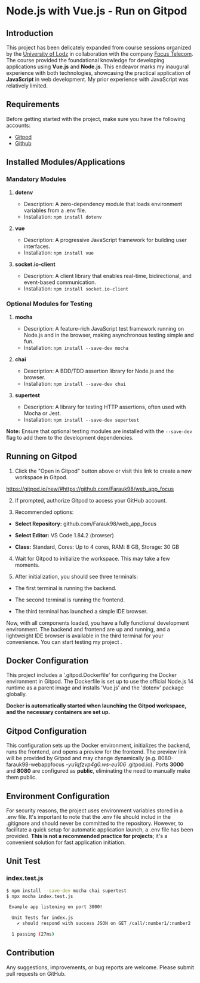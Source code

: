 # Node.js with Vue.js - Run on Gitpod

## Introduction

This project has been delicately expanded from course sessions organized by the [University of Lodz](https://www.uni.lodz.pl) in collaboration with the company [Focus Telecom](https://focustelecom.pl/). The course provided the foundational knowledge for developing applications using **Vue.js** and **Node.js**. This endeavor marks my inaugural experience with both technologies, showcasing the practical application of **JavaScript** in web development. My prior experience with JavaScript was relatively limited.

## Requirements

Before getting started with the project, make sure you have the following accounts:

- [Gitpod](https://gitpod.io/) 
- [Github](https://github.com/)

## Installed Modules/Applications

### Mandatory Modules

1. **dotenv**
   - Description: A zero-dependency module that loads environment variables from a .env file.
   - Installation: `npm install dotenv`

2. **vue**
   - Description: A progressive JavaScript framework for building user interfaces.
   - Installation: `npm install vue`

3. **socket.io-client**
   - Description: A client library that enables real-time, bidirectional, and event-based communication.
   - Installation: `npm install socket.io-client`

### Optional Modules for Testing

1. **mocha**
   - Description: A feature-rich JavaScript test framework running on Node.js and in the browser, making asynchronous testing simple and fun.
   - Installation: `npm install --save-dev mocha`

2. **chai**
   - Description: A BDD/TDD assertion library for Node.js and the browser.
   - Installation: `npm install --save-dev chai`

3. **supertest**
   - Description: A library for testing HTTP assertions, often used with Mocha or Jest.
   - Installation: `npm install --save-dev supertest`

**Note:** Ensure that optional testing modules are installed with the `--save-dev` flag to add them to the development dependencies.

## Running on Gitpod

1. Click the "Open in Gitpod" button above or visit this link to create a new workspace in Gitpod.

https://gitpod.io/new/#https://github.com/Farauk98/web_app_focus

2. If prompted, authorize Gitpod to access your GitHub account.

3. Recommended options:

* **Select Repository:** github.com/Farauk98/web_app_focus

* **Select Editor:** VS Code 1.84.2 (browser)

* **Class:** Standard, Cores: Up to 4 cores, RAM: 8 GB, Storage: 30 GB

4. Wait for Gitpod to initialize the workspace. This may take a few moments.

5. After initialization, you should see three terminals:

* The first terminal is running the backend.

* The second terminal is running the frontend.

* The third terminal has launched a simple IDE browser.

Now, with all components loaded, you have a fully functional development environment. The backend and frontend are up and running, and a lightweight IDE browser is available in the third terminal for your convenience. You can start testing my project .

## Docker Configuration

This project includes a '.gitpod.Dockerfile' for configuring the Docker environment in Gitpod. The Dockerfile is set up to use the official Node.js 14 runtime as a parent image and installs 'Vue.js' and the 'dotenv' package globally.

**Docker is automatically started when launching the Gitpod workspace, and the necessary containers are set up.**

## Gitpod Configuration

This configuration sets up the Docker environment, initializes the backend, runs the frontend, and opens a preview for the frontend. The preview link will be provided by Gitpod and may change dynamically (e.g. 8080-farauk98-webappfocus *-yu1qfzvp4g0.ws-eu106* .gitpod.io).
Ports **3000** and **8080** are configured as **public**, eliminating the need to manually make them public.

## Environment Configuration

For security reasons, the project uses environment variables stored in a .env file. It's important to note that the .env file should includ in the .gitignore and should never be committed to the repository. However, to facilitate a quick setup for automatic application launch, a .env file has been provided. **This is not a recommended practice for projects**; it's a convenient solution for fast application initiation.

## Unit Test

### index.test.js

```bash
$ npm install --save-dev mocha chai supertest
$ npx mocha index.test.js
```

```bash
 Example app listening on port 3000!

  Unit Tests for index.js
    ✔ should respond with success JSON on GET /call/:number1/:number2

  1 passing (27ms)
```

## Contribution

Any suggestions, improvements, or bug reports are welcome. Please submit pull requests on GitHub.